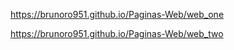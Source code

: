 https://brunoro951.github.io/Paginas-Web/web_one

https://brunoro951.github.io/Paginas-Web/web_two

